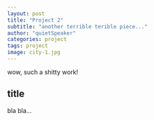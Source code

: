 ```yaml
---
layout: post
title: "Project 2"
subtitle: "another terrible terible piece..."
author: "quietSpeaker"
categories: project
tags: project
image: city-1.jpg
---
```


wow, such a shitty work!

## title

bla bla...
